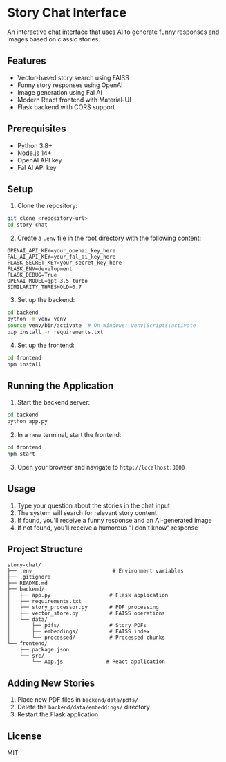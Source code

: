 # Story Chat Interface

An interactive chat interface that uses AI to generate funny responses and images based on classic stories.

## Features

- Vector-based story search using FAISS
- Funny story responses using OpenAI
- Image generation using Fal AI
- Modern React frontend with Material-UI
- Flask backend with CORS support

## Prerequisites

- Python 3.8+
- Node.js 14+
- OpenAI API key
- Fal AI API key

## Setup

1. Clone the repository:
```bash
git clone <repository-url>
cd story-chat
```

2. Create a `.env` file in the root directory with the following content:
```
OPENAI_API_KEY=your_openai_key_here
FAL_AI_API_KEY=your_fal_ai_key_here
FLASK_SECRET_KEY=your_secret_key_here
FLASK_ENV=development
FLASK_DEBUG=True
OPENAI_MODEL=gpt-3.5-turbo
SIMILARITY_THRESHOLD=0.7
```

3. Set up the backend:
```bash
cd backend
python -m venv venv
source venv/bin/activate  # On Windows: venv\Scripts\activate
pip install -r requirements.txt
```

4. Set up the frontend:
```bash
cd frontend
npm install
```

## Running the Application

1. Start the backend server:
```bash
cd backend
python app.py
```

2. In a new terminal, start the frontend:
```bash
cd frontend
npm start
```

3. Open your browser and navigate to `http://localhost:3000`

## Usage

1. Type your question about the stories in the chat input
2. The system will search for relevant story content
3. If found, you'll receive a funny response and an AI-generated image
4. If not found, you'll receive a humorous "I don't know" response

## Project Structure

```
story-chat/
├── .env                          # Environment variables
├── .gitignore
├── README.md
├── backend/
│   ├── app.py                   # Flask application
│   ├── requirements.txt
│   ├── story_processor.py       # PDF processing
│   ├── vector_store.py          # FAISS operations
│   └── data/
│       ├── pdfs/                # Story PDFs
│       ├── embeddings/          # FAISS index
│       └── processed/           # Processed chunks
└── frontend/
    ├── package.json
    └── src/
        └── App.js              # React application
```

## Adding New Stories

1. Place new PDF files in `backend/data/pdfs/`
2. Delete the `backend/data/embeddings/` directory
3. Restart the Flask application

## License

MIT 